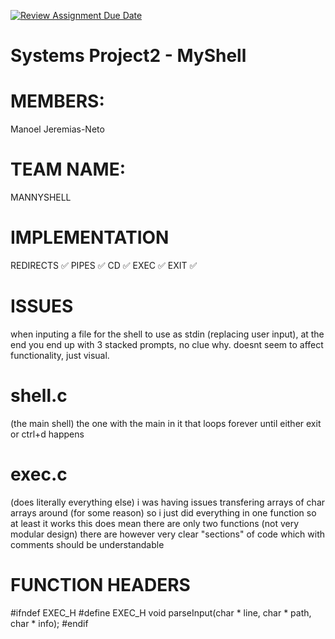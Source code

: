 [![Review Assignment Due Date](https://classroom.github.com/assets/deadline-readme-button-22041afd0340ce965d47ae6ef1cefeee28c7c493a6346c4f15d667ab976d596c.svg)](https://classroom.github.com/a/Tfg6waJb)
# Systems Project2 - MyShell

# MEMBERS: 
  Manoel Jeremias-Neto

# TEAM NAME:
  MANNYSHELL

# IMPLEMENTATION
  REDIRECTS ✅
  PIPES ✅
  CD ✅
  EXEC ✅
  EXIT ✅

# ISSUES
  when inputing a file for the shell to use as stdin (replacing user input), at the end you end up with 3 stacked prompts, no clue why. doesnt seem to affect functionality, just visual.

# shell.c 
  (the main shell)
  the one with the main in it that loops forever until either exit or ctrl+d happens

# exec.c
  (does literally everything else)
  i was having issues transfering arrays of char arrays around (for some reason) so i just did everything in one function so at least it works
  this does mean there are only two functions (not very modular design)
  there are however very clear "sections" of code which with comments should be understandable

# FUNCTION HEADERS
  #ifndef EXEC_H
  #define EXEC_H
  void parseInput(char * line, char * path, char * info);
  #endif

